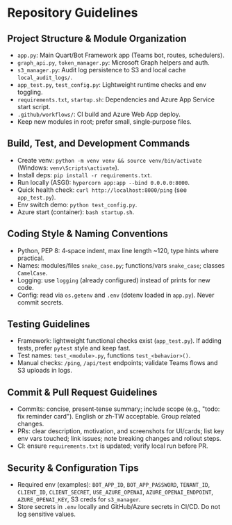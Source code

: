 # Repository Guidelines

## Project Structure & Module Organization
- `app.py`: Main Quart/Bot Framework app (Teams bot, routes, schedulers).
- `graph_api.py`, `token_manager.py`: Microsoft Graph helpers and auth.
- `s3_manager.py`: Audit log persistence to S3 and local cache `local_audit_logs/`.
- `app_test.py`, `test_config.py`: Lightweight runtime checks and env toggling.
- `requirements.txt`, `startup.sh`: Dependencies and Azure App Service start script.
- `.github/workflows/`: CI build and Azure Web App deploy.
- Keep new modules in root; prefer small, single‑purpose files.

## Build, Test, and Development Commands
- Create venv: `python -m venv venv && source venv/bin/activate` (Windows: `venv\Scripts\activate`).
- Install deps: `pip install -r requirements.txt`.
- Run locally (ASGI): `hypercorn app:app --bind 0.0.0.0:8000`.
- Quick health check: `curl http://localhost:8000/ping` (see `app_test.py`).
- Env switch demo: `python test_config.py`.
- Azure start (container): `bash startup.sh`.

## Coding Style & Naming Conventions
- Python, PEP 8: 4‑space indent, max line length ~120, type hints where practical.
- Names: modules/files `snake_case.py`; functions/vars `snake_case`; classes `CamelCase`.
- Logging: use `logging` (already configured) instead of prints for new code.
- Config: read via `os.getenv` and `.env` (dotenv loaded in `app.py`). Never commit secrets.

## Testing Guidelines
- Framework: lightweight functional checks exist (`app_test.py`). If adding tests, prefer `pytest` style and keep fast.
- Test names: `test_<module>.py`, functions `test_<behavior>()`.
- Manual checks: `/ping`, `/api/test` endpoints; validate Teams flows and S3 uploads in logs.

## Commit & Pull Request Guidelines
- Commits: concise, present‑tense summary; include scope (e.g., "todo: fix reminder card"). English or zh‑TW acceptable. Group related changes.
- PRs: clear description, motivation, and screenshots for UI/cards; list key env vars touched; link issues; note breaking changes and rollout steps.
- CI: ensure `requirements.txt` is updated; verify local run before PR.

## Security & Configuration Tips
- Required env (examples): `BOT_APP_ID`, `BOT_APP_PASSWORD`, `TENANT_ID`, `CLIENT_ID`, `CLIENT_SECRET`, `USE_AZURE_OPENAI`, `AZURE_OPENAI_ENDPOINT`, `AZURE_OPENAI_KEY`, S3 creds for `s3_manager`.
- Store secrets in `.env` locally and GitHub/Azure secrets in CI/CD. Do not log sensitive values.

